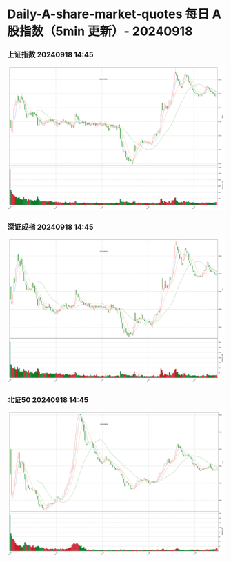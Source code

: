 
# Daily-A-share-market-quotes 每日 A 股指数（5min 更新）- 20240918

### 上证指数 20240918 14:45
![](./fig/2024/9/20240918-sh000001.png)

### 深证成指 20240918 14:45
![](./fig/2024/9/20240918-sz399001.png)

### 北证50 20240918 14:45
![](./fig/2024/9/20240918-bj899050.png)
